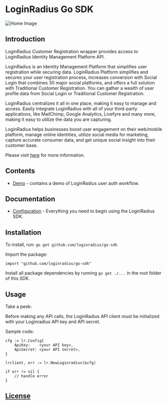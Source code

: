 # LoginRadius Go SDK


![Home Image](http://docs.lrcontent.com/resources/github/banner-1544x500.png)

## Introduction ##

LoginRadius Customer Registration wrapper provides access to LoginRadius Identity Management Platform API.

LoginRadius is an Identity Management Platform that simplifies user registration while securing data. LoginRadius Platform simplifies and secures your user registration process, increases conversion with Social Login that combines 30 major social platforms, and offers a full solution with Traditional Customer Registration. You can gather a wealth of user profile data from Social Login or Traditional Customer Registration. 

LoginRadius centralizes it all in one place, making it easy to manage and access. Easily integrate LoginRadius with all of your third-party applications, like MailChimp, Google Analytics, Livefyre and many more, making it easy to utilize the data you are capturing.

LoginRadius helps businesses boost user engagement on their web/mobile platform, manage online identities, utilize social media for marketing, capture accurate consumer data, and get unique social insight into their customer base.

Please visit [here](http://www.loginradius.com/) for more information.


## Contents ##

* [Demo](https://github.com/LoginRadius/go-sdk/tree/master/demo) - contains a demo of LoginRadius user auth workflow.

## Documentation

* [Configuration](https://docs.loginradius.com/api/v2/deployment/sdk-libraries/golang-library) - Everything you need to begin using the LoginRadius SDK.

## Installation

To install, run:
`go get github.com/loginradius/go-sdk`

Import the package:

`import "github.com/loginradius/go-sdk"`

Install all package dependencies by running `go get ./...` in the root folder of this SDK.  

## Usage

Take a peek:

Before making any API calls, the LoginRadius API client must be initialized with your Loginradius API key and API secret.

Sample code:

```
cfg := lr.Config{
    ApiKey:    <your API key>,
    ApiSecret: <your API secret>,
}

lrclient, err := lr.NewLoginradius(&cfg)

if err != nil {
    // handle error
}
```

## [License]()
